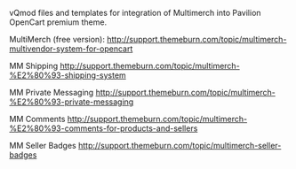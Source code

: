 vQmod files and templates for integration of Multimerch into Pavilion OpenCart premium theme.

MultiMerch (free version):
http://support.themeburn.com/topic/multimerch-multivendor-system-for-opencart

MM Shipping
http://support.themeburn.com/topic/multimerch-%E2%80%93-shipping-system

MM Private Messaging
http://support.themeburn.com/topic/multimerch-%E2%80%93-private-messaging

MM Comments
http://support.themeburn.com/topic/multimerch-%E2%80%93-comments-for-products-and-sellers

MM Seller Badges
http://support.themeburn.com/topic/multimerch-seller-badges
